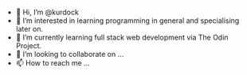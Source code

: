 - 👋 Hi, I’m @kurdock
- 👀 I’m interested in learning programming in general and specialising later on.
- 🌱 I’m currently learning full stack web development via The Odin Project.
- 💞️ I’m looking to collaborate on ...
- 📫 How to reach me ...

<!---
kurdock/kurdock is a ✨ special ✨ repository because its `README.md` (this file) appears on your GitHub profile.
You can click the Preview link to take a look at your changes.
--->
